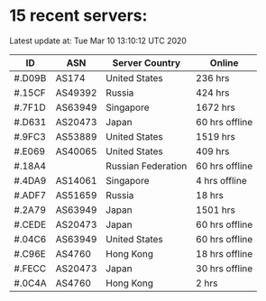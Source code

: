 # 15 recent servers:

Latest update at: Tue Mar 10 13:10:12 UTC 2020

| ID | ASN | Server Country | Online |
| -- | --- | -------------- | ------ |
| #.D09B | AS174 | United States | 236 hrs |
| #.15CF | AS49392 | Russia | 424 hrs |
| #.7F1D | AS63949 | Singapore | 1672 hrs |
| #.D631 | AS20473 | Japan | 60 hrs offline |
| #.9FC3 | AS53889 | United States | 1519 hrs |
| #.E069 | AS40065 | United States | 409 hrs |
| #.18A4 |  | Russian Federation | 60 hrs offline |
| #.4DA9 | AS14061 | Singapore | 4 hrs offline |
| #.ADF7 | AS51659 | Russia | 18 hrs |
| #.2A79 | AS63949 | Japan | 1501 hrs |
| #.CEDE | AS20473 | Japan | 60 hrs offline |
| #.04C6 | AS63949 | United States | 60 hrs offline |
| #.C96E | AS4760 | Hong Kong | 18 hrs offline |
| #.FECC | AS20473 | Japan | 30 hrs offline |
| #.0C4A | AS4760 | Hong Kong | 2 hrs |

